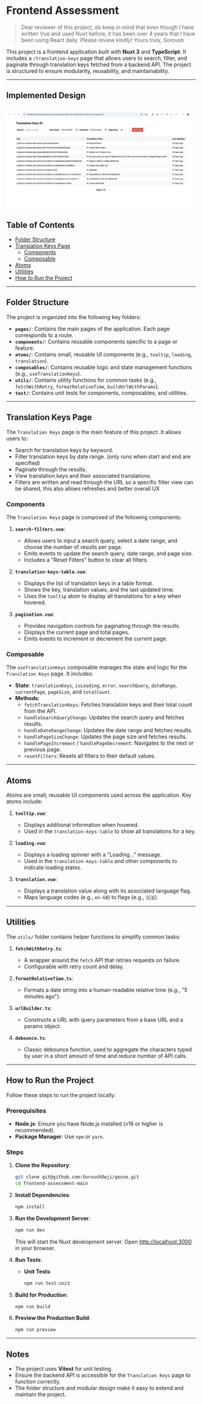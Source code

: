 # Frontend Assessment

> Dear reviewer of this project, do keep in mind that even though I have written Vue and used Nuxt before, it has been over 4 years that I have been using React daily. Please review kindly! Yours truly, Soroush

This project is a frontend application built with **Nuxt 3** and **TypeScript**. It includes a `/translation-keys` page that allows users to search, filter, and paginate through translation keys fetched from a backend API. The project is structured to ensure modularity, reusability, and maintainability.

---

## Implemented Design

## ![Implemented Design](public/implemented-design.png)

## Table of Contents

- [Folder Structure](#folder-structure)
- [Translation Keys Page](#translation-keys-page)
  - [Components](#components)
  - [Composable](#composable)
- [Atoms](#atoms)
- [Utilities](#utilities)
- [How to Run the Project](#how-to-run-the-project)

---

## Folder Structure

The project is organized into the following key folders:

- **`pages/`**: Contains the main pages of the application. Each page corresponds to a route.
- **`components/`**: Contains reusable components specific to a page or feature.
- **`atoms/`**: Contains small, reusable UI components (e.g., `tooltip`, `loading`, `translation`).
- **`composables/`**: Contains reusable logic and state management functions (e.g., `useTranslationKeys`).
- **`utils/`**: Contains utility functions for common tasks (e.g., `fetchWithRetry`, `formatRelativeTime`, `buildUrlWithParams`).
- **`test/`**: Contains unit tests for components, composables, and utilities.

---

## Translation Keys Page

The `Translation Keys` page is the main feature of this project. It allows users to:

- Search for translation keys by keyword.
- Filter translation keys by date range. (only runs when start and end are specified)
- Paginate through the results.
- View translation keys and their associated translations.
- Filters are written and read through the URL so a specific filter view can be shared, this also allows refreshes and better overall UX

### Components

The `Translation Keys` page is composed of the following components:

1. **`search-filters.vue`**:

   - Allows users to input a search query, select a date range, and choose the number of results per page.
   - Emits events to update the search query, date range, and page size.
   - Includes a "Reset Filters" button to clear all filters.

2. **`translation-keys-table.vue`**:

   - Displays the list of translation keys in a table format.
   - Shows the key, translation values, and the last updated time.
   - Uses the `tooltip` atom to display all translations for a key when hovered.

3. **`pagination.vue`**:
   - Provides navigation controls for paginating through the results.
   - Displays the current page and total pages.
   - Emits events to increment or decrement the current page.

### Composable

The `useTranslationKeys` composable manages the state and logic for the `Translation Keys` page. It includes:

- **State**: `translationKeys`, `isLoading`, `error`, `searchQuery`, `dateRange`, `currentPage`, `pageSize`, and `totalCount`.
- **Methods**:
  - `fetchTranslationKeys`: Fetches translation keys and their total count from the API.
  - `handleSearchQueryChange`: Updates the search query and fetches results.
  - `handleDateRangeChange`: Updates the date range and fetches results.
  - `handlePageSizeChange`: Updates the page size and fetches results.
  - `handlePageIncrement` / `handlePageDecrement`: Navigates to the next or previous page.
  - `resetFilters`: Resets all filters to their default values.

---

## Atoms

Atoms are small, reusable UI components used across the application. Key atoms include:

1. **`tooltip.vue`**:

   - Displays additional information when hovered.
   - Used in the `translation-keys-table` to show all translations for a key.

2. **`loading.vue`**:

   - Displays a loading spinner with a "Loading..." message.
   - Used in the `translation-keys-table` and other components to indicate loading states.

3. **`translation.vue`**:
   - Displays a translation value along with its associated language flag.
   - Maps language codes (e.g., `en-GB`) to flags (e.g., 🇬🇧).

---

## Utilities

The `utils/` folder contains helper functions to simplify common tasks:

1. **`fetchWithRetry.ts`**:

   - A wrapper around the `fetch` API that retries requests on failure.
   - Configurable with retry count and delay.

2. **`formatRelativeTime.ts`**:

   - Formats a date string into a human-readable relative time (e.g., "5 minutes ago").

3. **`urlBuilder.ts`**:

   - Constructs a URL with query parameters from a base URL and a params object.

4. **`debounce.ts`**:
   - Classic debounce function, used to aggregate the characters typed by user in a short amount of time and reduce number of API calls.

---

## How to Run the Project

Follow these steps to run the project locally:

### Prerequisites

- **Node.js**: Ensure you have Node.js installed (v16 or higher is recommended).
- **Package Manager**: Use `npm` or `yarn`.

### Steps

1. **Clone the Repository**:

   ```bash
   git clone git@github.com:SoroushOwji/goose.git
   cd frontend-assessment-main
   ```

2. **Install Dependencies**:

   ```bash
   npm install
   ```

3. **Run the Development Server**:

   ```bash
   npm run dev
   ```

   This will start the Nuxt development server. Open [http://localhost:3000](http://localhost:3000) in your browser.

4. **Run Tests**:

   - **Unit Tests**:
     ```bash
     npm run test:unit
     ```

5. **Build for Production**:

   ```bash
   npm run build
   ```

6. **Preview the Production Build**:
   ```bash
   npm run preview
   ```

---

## Notes

- The project uses **Vitest** for unit testing.
- Ensure the backend API is accessible for the `Translation Keys` page to function correctly.
- The folder structure and modular design make it easy to extend and maintain the project.
